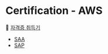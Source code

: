 # Certification - AWS

🍇 [자격증 취득기](https://code-with-me.tistory.com/11)

- [SAA](https://github.com/KOO-YS/certificate/tree/main/AWS/SA-Associate)
- [SAP](https://github.com/KOO-YS/certificate/tree/main/AWS/SA-Professional) 